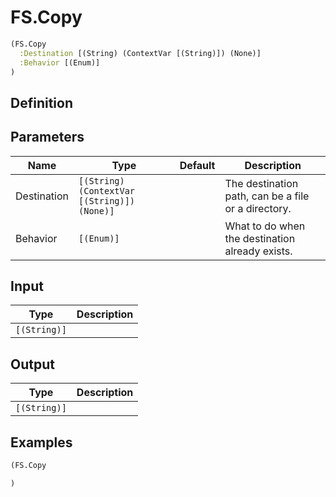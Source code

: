 # FS.Copy

```clojure
(FS.Copy
  :Destination [(String) (ContextVar [(String)]) (None)]
  :Behavior [(Enum)]
)
```

## Definition


## Parameters
| Name | Type | Default | Description |
|------|------|---------|-------------|
| Destination | `[(String) (ContextVar [(String)]) (None)]` |  | The destination path, can be a file or a directory. |
| Behavior | `[(Enum)]` |  | What to do when the destination already exists. |


## Input
| Type | Description |
|------|-------------|
| `[(String)]` |  |


## Output
| Type | Description |
|------|-------------|
| `[(String)]` |  |


## Examples

```clojure
(FS.Copy

)
```

